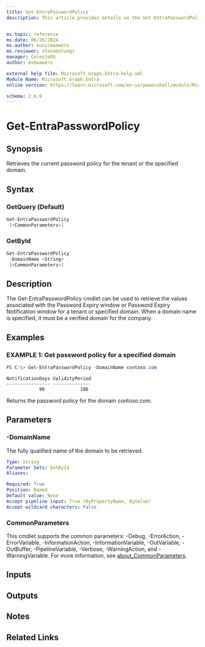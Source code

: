 ```yaml
---
title: Get-EntraPasswordPolicy
description: This article provides details on the Get-EntraPasswordPolicy command.


ms.topic: reference
ms.date: 06/26/2024
ms.author: eunicewaweru
ms.reviewer: stevemutungi
manager: CelesteDG
author: msewaweru

external help file: Microsoft.Graph.Entra-help.xml
Module Name: Microsoft.Graph.Entra
online version: https://learn.microsoft.com/en-us/powershell/module/Microsoft.Graph.Entra/Get-EntraPasswordPolicy

schema: 2.0.0
---
```


# Get-EntraPasswordPolicy

## Synopsis
Retrieves the current password policy for the tenant or the specified domain.

## Syntax

### GetQuery (Default)
```powershell
Get-EntraPasswordPolicy 
 [<CommonParameters>]
```

### GetById
```powershell
Get-EntraPasswordPolicy 
 -DomainName <String> 
 [<CommonParameters>]
```

## Description
The Get-EntraPasswordPolicy cmdlet can be used to retrieve the values associated with the Password Expiry window or Password Expiry Notification window for a tenant or specified domain. 
When a domain name is specified, it must be a verified domain for the company.

## Examples

### EXAMPLE 1: Get password policy for a specified domain
```powershell
PS C:\> Get-EntraPasswordPolicy -DomainName contoso.com
```

```output
NotificationDays ValidityPeriod
---------------- --------------
            90             180
```

Returns the password policy for the domain contoso.com.

## Parameters

### -DomainName
The fully qualified name of the domain to be retrieved.

```yaml
Type: String
Parameter Sets: GetById
Aliases:

Required: True
Position: Named
Default value: None
Accept pipeline input: True (ByPropertyName, ByValue)
Accept wildcard characters: False
```

### CommonParameters
This cmdlet supports the common parameters: -Debug, -ErrorAction, -ErrorVariable, -InformationAction, -InformationVariable, -OutVariable, -OutBuffer, -PipelineVariable, -Verbose, -WarningAction, and -WarningVariable. For more information, see [about_CommonParameters](https://go.microsoft.com/fwlink/?LinkID=113216).

## Inputs

## Outputs

## Notes

## Related Links
